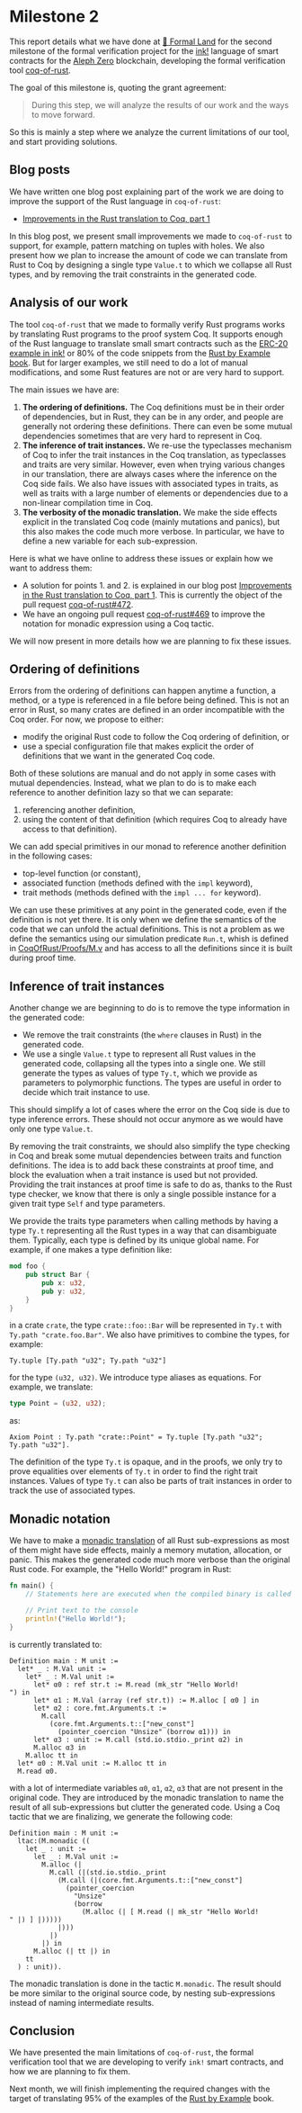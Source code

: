 # Milestone 2

This report details what we have done at [🌲 Formal Land](https://formal.land/) for the second milestone of the formal verification project for the [ink!](https://use.ink/) language of smart contracts for the [Aleph Zero](https://alephzero.org/) blockchain, developing the formal verification tool [coq-of-rust](https://github.com/formal-land/coq-of-rust).

The goal of this milestone is, quoting the grant agreement:

> During this step, we will analyze the results of our work and the ways to move forward.

So this is mainly a step where we analyze the current limitations of our tool, and start providing solutions.

## Blog posts

We have written one blog post explaining part of the work we are doing to improve the support of the Rust language in `coq-of-rust`:

- [Improvements in the Rust translation to Coq, part 1](https://formal.land/blog/2024/02/29/improvements-rust-translation)

In this blog post, we present small improvements we made to `coq-of-rust` to support, for example, pattern matching on tuples with holes. We also present how we plan to increase the amount of code we can translate from Rust to Coq by designing a single type `Value.t` to which we collapse all Rust types, and by removing the trait constraints in the generated code.

## Analysis of our work

The tool `coq-of-rust` that we made to formally verify Rust programs works by translating Rust programs to the proof system Coq. It supports enough of the Rust language to translate small smart contracts such as the [ERC-20 example in ink!](https://github.com/paritytech/ink/blob/master/integration-tests/erc20/lib.rs) or 80% of the code snippets from the [Rust by Example book](https://doc.rust-lang.org/rust-by-example/). But for larger examples, we still need to do a lot of manual modifications, and some Rust features are not or are very hard to support.

The main issues we have are:

1. **The ordering of definitions.** The Coq definitions must be in their order of dependencies, but in Rust, they can be in any order, and people are generally not ordering these definitions. There can even be some mutual dependencies sometimes that are very hard to represent in Coq.
2. **The inference of trait instances.** We re-use the typeclasses mechanism of Coq to infer the trait instances in the Coq translation, as typeclasses and traits are very similar. However, even when trying various changes in our translation, there are always cases where the inference on the Coq side fails. We also have issues with associated types in traits, as well as traits with a large number of elements or dependencies due to a non-linear compilation time in Coq.
3. **The verbosity of the monadic translation.** We make the side effects explicit in the translated Coq code (mainly mutations and panics), but this also makes the code much more verbose. In particular, we have to define a new variable for each sub-expression.

Here is what we have online to address these issues or explain how we want to address them:

- A solution for points 1. and 2. is explained in our blog post [Improvements in the Rust translation to Coq, part 1](https://formal.land/blog/2024/02/29/improvements-rust-translation). This is currently the object of the pull request [coq-of-rust#472](https://github.com/formal-land/coq-of-rust/pull/472).
- We have an ongoing pull request [coq-of-rust#469](https://github.com/formal-land/coq-of-rust/pull/469) to improve the notation for monadic expression using a Coq tactic.

We will now present in more details how we are planning to fix these issues.

## Ordering of definitions

Errors from the ordering of definitions can happen anytime a function, a method, or a type is referenced in a file before being defined. This is not an error in Rust, so many crates are defined in an order incompatible with the Coq order. For now, we propose to either:

- modify the original Rust code to follow the Coq ordering of definition, or
- use a special configuration file that makes explicit the order of definitions that we want in the generated Coq code.

Both of these solutions are manual and do not apply in some cases with mutual dependencies. Instead, what we plan to do is to make each reference to another definition lazy so that we can separate:

1. referencing another definition,
2. using the content of that definition (which requires Coq to already have access to that definition).

We can add special primitives in our monad to reference another definition in the following cases:

- top-level function (or constant),
- associated function (methods defined with the `impl` keyword),
- trait methods (methods defined with the `impl ... for` keyword).

We can use these primitives at any point in the generated code, even if the definition is not yet there. It is only when we define the semantics of the code that we can unfold the actual definitions. This is not a problem as we define the semantics using our simulation predicate `Run.t`, whish is defined in [CoqOfRust/Proofs/M.v](https://github.com/formal-land/coq-of-rust/blob/main/CoqOfRust/Proofs/M.v) and has access to all the definitions since it is built during proof time.

## Inference of trait instances

Another change we are beginning to do is to remove the type information in the generated code:

- We remove the trait constraints (the `where` clauses in Rust) in the generated code.
- We use a single `Value.t` type to represent all Rust values in the generated code, collapsing all the types into a single one. We still generate the types as values of type `Ty.t`, which we provide as parameters to polymorphic functions. The types are useful in order to decide which trait instance to use.

This should simplify a lot of cases where the error on the Coq side is due to type inference errors. These should not occur anymore as we would have only one type `Value.t`.

By removing the trait constraints, we should also simplify the type checking in Coq and break some mutual dependencies between traits and function definitions. The idea is to add back these constraints at proof time, and block the evaluation when a trait instance is used but not provided. Providing the trait instances at proof time is safe to do as, thanks to the Rust type checker, we know that there is only a single possible instance for a given trait type `Self` and type parameters.

We provide the traits type parameters when calling methods by having a type `Ty.t` representing all the Rust types in a way that can disambiguate them. Typically, each type is defined by its unique global name. For example, if one makes a type definition like:

```rust
mod foo {
    pub struct Bar {
        pub x: u32,
        pub y: u32,
    }
}
```

in a crate `crate`, the type `crate::foo::Bar` will be represented in `Ty.t` with `Ty.path "crate.foo.Bar"`. We also have primitives to combine the types, for example:

```coq
Ty.tuple [Ty.path "u32"; Ty.path "u32"]
```

for the type `(u32, u32)`. We introduce type aliases as equations. For example, we translate:

```rust
type Point = (u32, u32);
```

as:

```coq
Axiom Point : Ty.path "crate::Point" = Ty.tuple [Ty.path "u32"; Ty.path "u32"].
```

The definition of the type `Ty.t` is opaque, and in the proofs, we only try to prove equalities over elements of `Ty.t` in order to find the right trait instances. Values of type `Ty.t` can also be parts of trait instances in order to track the use of associated types.

## Monadic notation

We have to make a [monadic translation](https://xavierleroy.org/mpri/2-4/monads.pdf) of all Rust sub-expressions as most of them might have side effects, mainly a memory mutation, allocation, or panic. This makes the generated code much more verbose than the original Rust code. For example, the "Hello World!" program in Rust:

```rust
fn main() {
    // Statements here are executed when the compiled binary is called

    // Print text to the console
    println!("Hello World!");
}
```

is currently translated to:

```coq
Definition main : M unit :=
  let* _ : M.Val unit :=
    let* _ : M.Val unit :=
      let* α0 : ref str.t := M.read (mk_str "Hello World!
") in
      let* α1 : M.Val (array (ref str.t)) := M.alloc [ α0 ] in
      let* α2 : core.fmt.Arguments.t :=
        M.call
          (core.fmt.Arguments.t::["new_const"]
            (pointer_coercion "Unsize" (borrow α1))) in
      let* α3 : unit := M.call (std.io.stdio._print α2) in
      M.alloc α3 in
    M.alloc tt in
  let* α0 : M.Val unit := M.alloc tt in
  M.read α0.
```

with a lot of intermediate variables `α0`, `α1`, `α2`, `α3` that are not present in the original code. They are introduced by the monadic translation to name the result of all sub-expressions but clutter the generated code. Using a Coq tactic that we are finalizing, we generate the following code:

```coq
Definition main : M unit :=
  ltac:(M.monadic ((
    let _ : unit :=
      let _ : M.Val unit :=
        M.alloc (|
          M.call (|(std.io.stdio._print
            (M.call (|(core.fmt.Arguments.t::["new_const"]
              (pointer_coercion
                "Unsize"
                (borrow
                  (M.alloc (| [ M.read (| mk_str "Hello World!
" |) ] |)))))
            |)))
          |)
        |) in
      M.alloc (| tt |) in
    tt
  ) : unit)).
```

The monadic translation is done in the tactic&nbsp;`M.monadic`. The result should be more similar to the original source code, by nesting sub-expressions instead of naming intermediate results.

## Conclusion

We have presented the main limitations of `coq-of-rust`, the formal verification tool that we are developing to verify `ink!` smart contracts, and how we are planning to fix them.

Next month, we will finish implementing the required changes with the target of translating 95% of the examples of the [Rust by Example](https://doc.rust-lang.org/rust-by-example/) book.